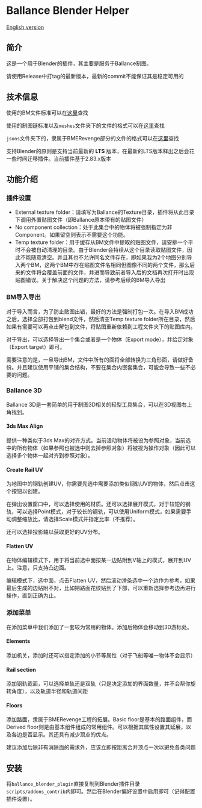 # Ballance Blender Helper

[English version](README.md)

## 简介

这是一个用于Blender的插件，其主要是服务于Ballance制图。

请使用Release中打tag的最新版本，最新的commit不能保证其是稳定可用的

## 技术信息

使用的BM文件标准可以在[这里](https://github.com/yyc12345/gist/blob/master/BMFileSpec/BMSpec_ZH.md)查找

使用的制图链标准以及`meshes`文件夹下的文件的格式可以在[这里](https://github.com/yyc12345/gist/blob/master/BMFileSpec/YYCToolsChainSpec_ZH.md)查找

`jsons`文件夹下的，隶属于BMERevenge部分的文件的格式可以在[这里](https://github.com/yyc12345/gist/blob/master/BMERevenge/DevDocument_ZH.md)查找

支持Blender的原则是支持当前最新的 **LTS** 版本，在最新的LTS版本释出之后会花一些时间迁移插件。当前插件基于2.83.x版本

## 功能介绍

### 插件设置

* External texture folder：请填写为Ballance的Texture目录，插件将从此目录下调用外置贴图文件（即Ballance原本带有的贴图文件）
* No component collection：处于此集合中的物体将被强制指定为非Component。如果留空则表示不需要这个功能。
* Temp texture folder：用于缓存从BM文件中提取的贴图文件，请安排一个平时不会被自动清理的目录。由于Blender会持续从这个目录读取贴图文件，因此不能随意清空。并且其也不允许同名文件存在，即如果我为2个地图分别导入两个BM，这两个BM中存在贴图文件名相同但图像不同的两个文件，那么后来的文件将会覆盖前面的文件，并进而导致前者导入后的文档再次打开时出现贴图错误。关于解决这个问题的方法，请参考后续的BM导入导出

### BM导入导出

对于导入而言，为了防止贴图出错，最好的方法是强制打包一次。在导入BM成功之后，选择全部打包到blend文件，然后清空Temp texture folder所在目录，然后如果有需要可以再点击解包到文件，将贴图重新依赖到工程文件夹下的贴图库内。

对于导出，可以选择导出一个集合或者是一个物体（Export mode），并给定对象（Export target）即可。

需要注意的是，一旦导出BM，文件中所有的面将全部转换为三角形面，请做好备份。并且建议使用平铺的集合结构，不要在集合内嵌套集合，可能会导致一些不必要的问题。

### Ballance 3D

Ballance 3D是一套简单的用于制图3D相关的轻型工具集合，可以在3D视图右上角找到。

#### 3ds Max Align

提供一种类似于3ds Max的对齐方式。当前活动物体将被设为参照对象，当前选中的所有物体（如果参照也被选中则去掉参照对象）将被视为操作对象（因此可以选择多个物体一起对齐到参照对象）。

#### Create Rail UV

为地图中的钢轨创建UV，你需要先选中需要添加类似钢轨UV的物体，然后点击这个按钮以创建。

在弹出设置窗口中，可以选择使用的材质。还可以选择展开模式，对于较短的钢轨，可以选择Point模式，对于较长的钢轨，可以使用Uniform模式，如果需要手动调整缩放比，请选择Scale模式并指定比率（不推荐）。

还可以选择投影轴以获取更好的UV分布。

#### Flatten UV

在物体编辑模式下，用于将当前选中面按某一边贴附到V轴上的模式，展开到UV上。注意，只支持凸边面。

编辑模式下，选中面，点击Flatten UV，然后滚动滑条选中一个边作为参考，如果最后生成的边贴附不对，比如把路面花纹贴到了下部，可以重新选择参考边再进行操作，直到正确为止。

### 添加菜单

在添加菜单中我们添加了一套较为常用的物体。添加后物体会移动到3D游标处。

#### Elements

添加机关，添加时还可以指定添加的小节等属性（对于飞船等唯一物体不会显示）

#### Rail section

添加钢轨截面，可以选择单轨还是双轨（只是决定添加的界面数量，并不会帮你旋转角度），以及轨道半径和轨道间距

#### Floors

添加路面，隶属于BMERevenge工程的拓展。Basic floor是基本的路面组件，而Derived floor则是由基本组件组成的常用组件。可以根据其属性设置其延展，以及各边是否显示。其还具有减少顶点的优点。

建议添加后除非有消除面的需求外，应该立即按距离合并顶点一次以避免各类问题

## 安装

将`ballance_blender_plugin`直接复制到Blender插件目录`scripts/addons_contrib`内即可。然后在Blender偏好设置中启用即可（记得配置插件设置）。

